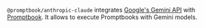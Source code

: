 `@promptbook/anthropic-claude` integrates [Google's Gemini API](https://gemini.google.com/) with [Promptbook](https://github.com/webgptorg/promptbook). It allows to execute Promptbooks with Gemini models.

<!--
TODO: !!!!!!
## 🧡 Usage


-->
